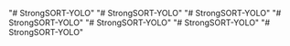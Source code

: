 "# StrongSORT-YOLO" 
"# StrongSORT-YOLO" 
"# StrongSORT-YOLO" 
"# StrongSORT-YOLO" 
"# StrongSORT-YOLO" 
"# StrongSORT-YOLO" 
"# StrongSORT-YOLO" 
